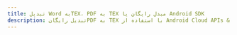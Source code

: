 ---title: تبدیل Word بهTEX، PDF به TEX مبدل رایگان یا Android SDKdescription: تبدیل رایگانPDF به TEX با استفاده از Android Cloud APIs & SDK. همچنین اسناد Microsoft Word و OpenOffice را در Cloud ایجاد، ویرایش و رندر کنید.---